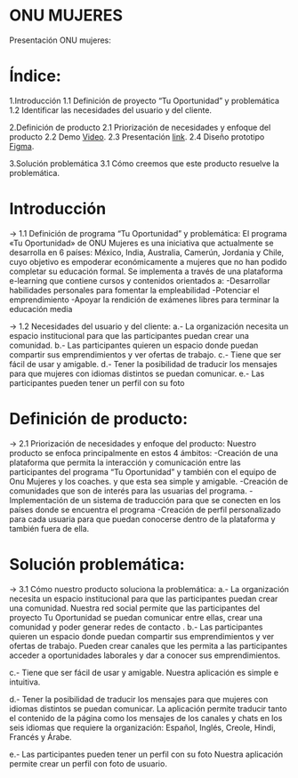 # ONU MUJERES
Presentación ONU mujeres:

# Índice:
1.Introducción
1.1 Definición de proyecto “Tu Oportunidad” y problemática
1.2 Identificar las necesidades del usuario y del cliente.

2.Definición de producto
2.1 Priorización de necesidades y enfoque del producto
2.2 Demo [Video](https://www.loom.com/share/ed3e18bd10bb4d1e9f843cc3833856df).
2.3 Presentación [link](https://drive.google.com/file/d/1I1cpbrqny0p9He1A3e-UpA8899umF73r/view?usp=sharing).
2.4 Diseño prototipo [Figma](https://www.figma.com/file/8l67r2mMZ9Ky9vF5sqXqjw/Prototipo-ONU-Material-Baseline-Design-Kit?node-id=6%3A29).

3.Solución problemática
3.1 Cómo creemos que este producto resuelve la problemática.


# Introducción

→ 1.1 Definición de programa “Tu Oportunidad” y problemática: 
El programa «Tu Oportunidad» de ONU Mujeres es una iniciativa que actualmente se desarrolla en 6 países: México, India, Australia, Camerún, Jordania y Chile, cuyo objetivo es empoderar económicamente a mujeres que no han podido completar su educación formal. Se implementa a través de una plataforma e-learning que contiene cursos y contenidos orientados a:
-Desarrollar habilidades personales para fomentar la empleabilidad
-Potenciar el emprendimiento
-Apoyar la rendición de exámenes libres para terminar la educación media

→ 1.2 Necesidades del usuario y del cliente: 
a.- La organización necesita un espacio institucional para que las participantes puedan crear una comunidad.
b.- Las participantes quieren un espacio donde puedan compartir sus emprendimientos y ver ofertas de trabajo.
c.- Tiene que ser fácil de usar y amigable.
d.- Tener la posibilidad de traducir los mensajes para que mujeres con idiomas distintos se puedan comunicar.
e.- Las participantes pueden tener un perfil con su foto

# Definición de producto:

→ 2.1 Priorización de necesidades y enfoque del producto: 
 Nuestro producto se enfoca principalmente en estos 4 ámbitos:
-Creación de una plataforma que permita la interacción y comunicación entre las participantes del programa “Tu Oportunidad” y  también con el equipo de Onu Mujeres y los coaches. y que esta sea simple y amigable.
-Creación de comunidades que son de interés para las usuarias del programa.
-Implementación de un sistema de traducción para que se conecten en los países donde se encuentra el programa
-Creación de perfil personalizado para cada usuaria para que puedan conocerse dentro de la plataforma y también fuera de ella.

# Solución problemática:

→ 3.1 Cómo nuestro producto soluciona la problemática: 
a.- La organización necesita un espacio institucional para que las participantes puedan crear una comunidad.
Nuestra red social permite que las participantes del proyecto Tu Oportunidad se puedan comunicar entre ellas, crear una comunidad y poder generar redes de contacto
.
b.- Las participantes quieren un espacio donde puedan compartir sus emprendimientos y ver ofertas de trabajo.
Pueden crear canales que les permita a las participantes acceder a oportunidades laborales y dar a conocer sus emprendimientos.

c.- Tiene que ser fácil de usar y amigable.
Nuestra aplicación es simple e intuitiva.

d.- Tener la posibilidad de traducir los mensajes para que mujeres con idiomas distintos se puedan comunicar.
La aplicación permite traducir tanto el contenido de la página como los mensajes de los canales y chats en los seis idiomas que requiere la organización: Español, Inglés, Creole, Hindi, Francés y Árabe.

e.- Las participantes pueden tener un perfil con su foto
Nuestra aplicación permite crear un perfil con foto de usuario.
